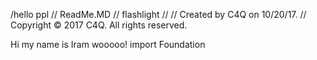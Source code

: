 /hello ppl 
//  ReadMe.MD
//  flashlight
//
//  Created by C4Q on 10/20/17.
//  Copyright © 2017 C4Q. All rights reserved.



Hi my name is Iram 
wooooo!
import Foundation
